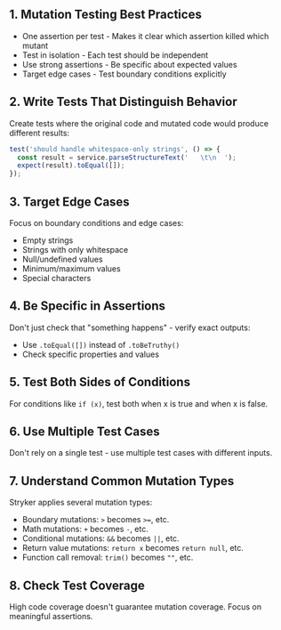 ## 1. Mutation Testing Best Practices

- One assertion per test - Makes it clear which assertion killed which mutant
- Test in isolation - Each test should be independent
- Use strong assertions - Be specific about expected values
- Target edge cases - Test boundary conditions explicitly

## 2. Write Tests That Distinguish Behavior

Create tests where the original code and mutated code would produce different results:

```javascript
test('should handle whitespace-only strings', () => {
  const result = service.parseStructureText('   \t\n  ');
  expect(result).toEqual([]);
});
```

## 3. Target Edge Cases

Focus on boundary conditions and edge cases:
- Empty strings
- Strings with only whitespace
- Null/undefined values
- Minimum/maximum values
- Special characters

## 4. Be Specific in Assertions

Don't just check that "something happens" - verify exact outputs:
- Use `.toEqual([])` instead of `.toBeTruthy()`
- Check specific properties and values

## 5. Test Both Sides of Conditions

For conditions like `if (x)`, test both when x is true and when x is false.

## 6. Use Multiple Test Cases

Don't rely on a single test - use multiple test cases with different inputs.

## 7. Understand Common Mutation Types

Stryker applies several mutation types:
- Boundary mutations: `>` becomes `>=`, etc.
- Math mutations: `+` becomes `-`, etc.
- Conditional mutations: `&&` becomes `||`, etc.
- Return value mutations: `return x` becomes `return null`, etc.
- Function call removal: `trim()` becomes `""`, etc.

## 8. Check Test Coverage

High code coverage doesn't guarantee mutation coverage. Focus on meaningful assertions.